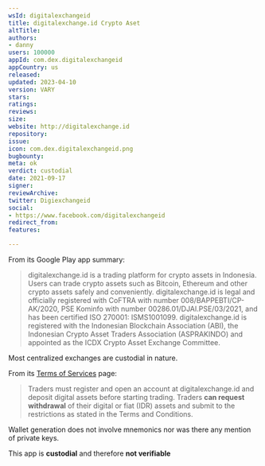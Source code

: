 ```yaml
---
wsId: digitalexchangeid
title: digitalexchange.id Crypto Aset
altTitle: 
authors:
- danny
users: 100000
appId: com.dex.digitalexchangeid
appCountry: us
released: 
updated: 2023-04-10
version: VARY
stars: 
ratings: 
reviews: 
size: 
website: http://digitalexchange.id
repository: 
issue: 
icon: com.dex.digitalexchangeid.png
bugbounty: 
meta: ok
verdict: custodial
date: 2021-09-17
signer: 
reviewArchive: 
twitter: Digiexchangeid
social:
- https://www.facebook.com/digitalexchangeid
redirect_from: 
features: 

---
```


From its Google Play app summary:

>digitalexchange.id is a trading platform for crypto assets in Indonesia. Users can trade crypto assets such as Bitcoin, Ethereum and other crypto assets safely and conveniently. digitalexchange.id is legal and officially registered with CoFTRA with number 008/BAPPEBTI/CP-AK/2020, PSE Kominfo with number 00286.01/DJAI.PSE/03/2021, and has been certified ISO 270001: ISMS1001099. digitalexchange.id is registered with the Indonesian Blockchain Association (ABI), the Indonesian Crypto Asset Traders Association (ASPRAKINDO) and appointed as the ICDX Crypto Asset Exchange Committee.

Most centralized exchanges are custodial in nature.

From its [Terms of Services](https://digitalexchange.id/term-of-services) page:

> Traders must register and open an account at digitalexchange.id and deposit digital assets before starting trading. Traders **can request withdrawal** of their digital or fiat (IDR) assets and submit to the restrictions as stated in the Terms and Conditions.

Wallet generation does not involve mnemonics nor was there any mention of private keys.

This app is **custodial** and therefore **not verifiable**

